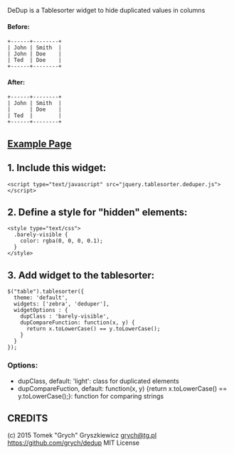 DeDup is a Tablesorter widget to hide duplicated values in columns

#### Before:

    +------+--------+
    | John | Smith  |
    | John | Doe    |
    | Ted  | Doe    |
    +------+--------+

#### After:

    +------+--------+
    | John | Smith  |
    |      | Doe    |
    | Ted  |        |
    +------+--------+

## [Example Page](http://www.tg.pl/deduper/ "DeDup example")

## 1. Include this widget:

    <script type="text/javascript" src="jquery.tablesorter.deduper.js"></script>

## 2. Define a style for "hidden" elements:

    <style type="text/css">
      .barely-visible {
        color: rgba(0, 0, 0, 0.1);
      }
    </style>

## 3. Add widget to the tablesorter:

    $("table").tablesorter({
      theme: 'default',
      widgets: ['zebra', 'deduper'],
      widgetOptions : {
        dupClass : 'barely-visible',
        dupCompareFunction: function(x, y) { 
          return x.toLowerCase() == y.toLowerCase(); 
        }      
      }
    });

### Options:

* dupClass, default: 
'light': class for duplicated elements
* dupCompareFuction, default: function(x, y) {return x.toLowerCase() == y.toLowerCase();}: function for comparing strings

## CREDITS
(c) 2015 Tomek "Grych" Gryszkiewicz
grych@tg.pl
https://github.com/grych/dedup
MIT License
